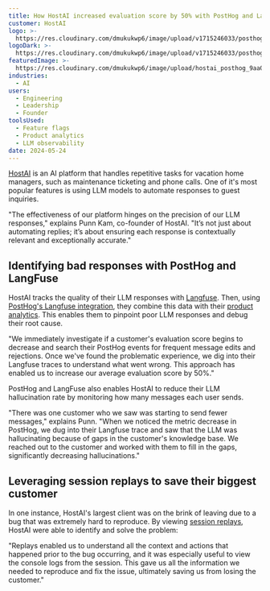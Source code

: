 ```yaml
---
title: How HostAI increased evaluation score by 50% with PostHog and LangFuse
customer: HostAI
logo: >-
  https://res.cloudinary.com/dmukukwp6/image/upload/v1715246033/posthog.com/contents/host-ai-logo.jpg
logoDark: >-
  https://res.cloudinary.com/dmukukwp6/image/upload/v1715246033/posthog.com/contents/host-ai-logo.jpg
featuredImage: >-
  https://res.cloudinary.com/dmukukwp6/image/upload/hostai_posthog_9aa09a3382.png
industries:
  - AI
users:
  - Engineering
  - Leadership
  - Founder
toolsUsed:
  - Feature flags
  - Product analytics
  - LLM observability
date: 2024-05-24
---
```


[HostAI](https://hostai.app/) is an AI platform that handles repetitive tasks for vacation home managers, such as maintenance ticketing and phone calls. One of it's most popular features is using LLM models to automate responses to guest inquiries.

"The effectiveness of our platform hinges on the precision of our LLM responses," explains Punn Kam, co-founder of HostAI. "It’s not just about automating replies; it’s about ensuring each response is contextually relevant and exceptionally accurate."

## Identifying bad responses with PostHog and LangFuse

HostAI tracks the quality of their LLM responses with [Langfuse](https://langfuse.com/). Then, using [PostHog's Langfuse integration](/docs/product-analytics/llms#langfuse), they combine this data with their [product analytics](/product-analytics). This enables them to pinpoint poor LLM responses and debug their root cause.

"We immediately investigate if a customer's evaluation score begins to decrease and search their PostHog events for frequent message edits and rejections. Once we've found the problematic experience, we dig into their Langfuse traces to understand what went wrong. This approach has enabled us to increase our average evaluation score by 50%."

<BorderWrapper>
<Quote
    imageSource="/images/customers/punn-kam.jpeg"
    size="md"
    name="Punn Kam"
    title="Co-founder, HostAI"
    quote={`"PostHog and LangFuse enable us to spot early signs of dissatifaction with our app. So far, we've been able to reach out to 10 customers and prevent them from churning because of this."`}
/>
</BorderWrapper>

PostHog and LangFuse also enables HostAI to reduce their LLM hallucination rate by monitoring how many messages each user sends.

"There was one customer who we saw was starting to send fewer messages," explains Punn. "When we noticed the metric decrease in PostHog, we dug into their Langfuse trace and saw that the LLM was hallucinating because of gaps in the customer's knowledge base. We reached out to the customer and worked with them to fill in the gaps, significantly decreasing hallucinations."

## Leveraging session replays to save their biggest customer

In one instance, HostAI's largest client was on the brink of leaving due to a bug that was extremely hard to reproduce. By viewing [session replays](/session-replay), HostAI were able to identify and solve the problem:

"Replays enabled us to understand all the context and actions that happened prior to the bug occurring, and it was especially useful to view the console logs from the session. This gave us all the information we needed to reproduce and fix the issue, ultimately saving us from losing the customer."
